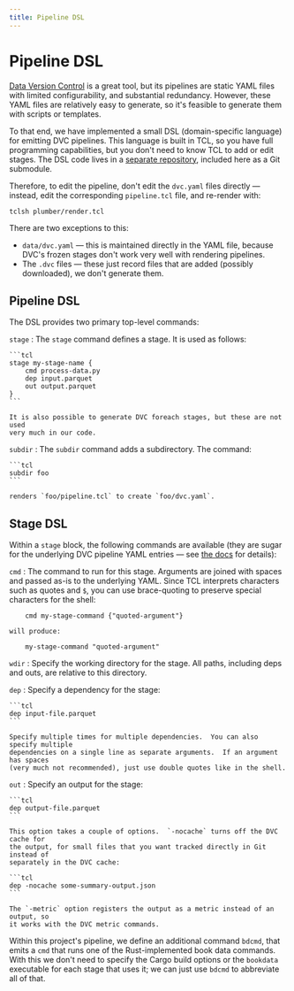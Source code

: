 ```yaml
---
title: Pipeline DSL
---
```



# Pipeline DSL

[dvc]: https://dvc.org
[plumber]: https://github.com/mdekstrand/plumber-dsl
[yaml]: https://dvc.org/doc/user-guide/project-structure/dvcyaml-files

[Data Version Control][dvc] is a great tool, but its pipelines are static YAML
files with limited configurability, and substantial redundancy.  However, these
YAML files are relatively easy to generate, so it's feasible to generate them
with scripts or templates.

To that end, we have implemented a small DSL (domain-specific language) for
emitting DVC pipelines.  This language is built in TCL, so you have full
programming capabilities, but you don't need to know TCL to add or edit stages.
The DSL code lives in a [separate repository][plumber], included here as a Git
submodule.

Therefore, to edit the pipeline, don't edit the `dvc.yaml` files directly —
instead, edit the corresponding `pipeline.tcl` file, and re-render with:

    tclsh plumber/render.tcl

There are two exceptions to this:

-   `data/dvc.yaml` — this is maintained directly in the YAML file, because
    DVC's frozen stages don't work very well with rendering pipelines.
-   The `.dvc` files — these just record files that are added (possibly
    downloaded), we don't generate them.

## Pipeline DSL

The DSL provides two primary top-level commands:

`stage`
:   The `stage` command defines a stage.  It is used as follows:

    ```tcl
    stage my-stage-name {
        cmd process-data.py
        dep input.parquet
        out output.parquet
    }
    ```

    It is also possible to generate DVC foreach stages, but these are not used
    very much in our code.

`subdir`
:   The `subdir` command adds a subdirectory.  The command:

    ```tcl
    subdir foo
    ```

    renders `foo/pipeline.tcl` to create `foo/dvc.yaml`.

## Stage DSL

Within a `stage` block, the following commands are available (they are sugar for
the underlying DVC pipeline YAML entries — see [the docs][yaml] for details):

`cmd`
:   The command to run for this stage. Arguments are joined with spaces and passed
    as-is to the underlying YAML.  Since TCL interprets characters such as quotes and
    `$`, you can use brace-quoting to preserve special characters for the shell:

        cmd my-stage-command {"quoted-argument"}

    will produce:

        my-stage-command "quoted-argument"

`wdir`
:   Specify the working directory for the stage.  All paths, including deps and outs,
    are relative to this directory.

`dep`
:   Specify a dependency for the stage:

    ```tcl
    dep input-file.parquet
    ```

    Specify multiple times for multiple dependencies.  You can also specify multiple
    dependencies on a single line as separate arguments.  If an argument has spaces
    (very much not recommended), just use double quotes like in the shell.

`out`
:   Specify an output for the stage:

    ```tcl
    dep output-file.parquet
    ```

    This option takes a couple of options.  `-nocache` turns off the DVC cache for
    the output, for small files that you want tracked directly in Git instead of
    separately in the DVC cache:

    ```tcl
    dep -nocache some-summary-output.json
    ```

    The `-metric` option registers the output as a metric instead of an output, so
    it works with the DVC metric commands.

Within this project's pipeline, we define an additional command `bdcmd`, that
emits a `cmd` that runs one of the Rust-implemented book data commands.  With
this we don't need to specify the Cargo build options or the `bookdata`
executable for each stage that uses it; we can just use `bdcmd` to abbreviate
all of that.
